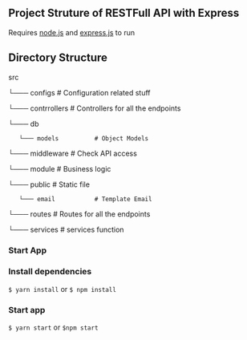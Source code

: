 ## Project Struture of RESTFull API with Express

Requires [node.js](https://nodejs.org/en/) and [express.js](https://expressjs.com/) to run

## Directory Structure

src

 └─── configs               # Configuration related stuff
 
 └─── contrrollers          # Controllers for all the endpoints
 
 └─── db
 
       └─── models          # Object Models
       
 └─── middleware            # Check API access
 
 └─── module                # Business logic
 
 └─── public                # Static file
 
       └─── email           # Template Email
       
 └─── routes                # Routes for all the endpoints
 
 └─── services              # services function

 ### Start App

 ### Install dependencies
 `$ yarn install` or `$ npm install`

 ### Start app
 `$ yarn start` or `$npm start` 
